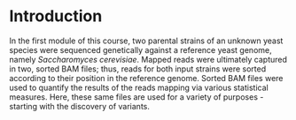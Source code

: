 # Introduction 

In the first module of this course, two parental strains of an unknown yeast species were sequenced genetically against a reference yeast genome, namely _Saccharomyces cerevisiae_. Mapped reads were ultimately captured in two, sorted BAM files; thus, reads for both input strains were sorted according to their position in the reference genome. Sorted BAM files were used to quantify the results of the reads mapping via various statistical measures. Here, these same files are used for a variety of purposes - starting with the discovery of variants. 